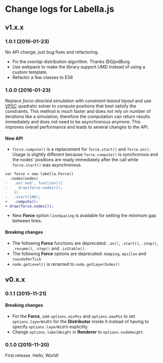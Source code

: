 # Change logs for Labella.js

## v1.x.x

<a name="1.0.1"></a>
### 1.0.1 (2016-01-23)

No API change, just bug fixes and refactoring.

- Fix the *overlap* distribution algorithm. Thanks @GjjvdBurg
- Use webpack to make the library support UMD instead of using a custom template.
- Refactor a few classes to ES6

<a name="1.0.0"></a>
### 1.0.0 (2016-01-23)

Replace *force-directed simulation* with *constraint-based layout* and use [VPSC](https://github.com/tgdwyer/WebCola/wiki/What-is-VPSC%3F) quadratic solver to compute positions that best satisfy the constraints. This method is much faster and does not rely on number of iterations like a simulation, therefore the computation can return results immediately and does not need to be asynchronous anymore. This improves overall performance and leads to several changes to the API.

<a name="migrate-0.x.x-1.x.x"></a>
#### New API

- `force.compute()` is a replacement for `force.start()` and `force.on()`. Usage is slightly different because `force.compute()` is synchronous and the nodes' positions are ready immediately after the call while `force.start()` was asynchronous.

```diff
var force = new labella.Force()
  .nodes(nodes)
-   .on('end', function(){
-     draw(force.nodes());
-   })
-   .start(100);
+   .compute();
+ draw(force.nodes());
```

- New **Force** option `lineSpacing` is available for setting the minimum gap between lines.

#### Breaking changes

- The following **Force** functions are deprecated: `.on()`, `.start()`, `.stop()`, `.resume()`, `.step()` and `.isStable()`.
- The following **Force** options are deprecated: `damping`, `epsilon` and `roundsPerTick`
- `node.getLevel()` is renamed to `node.getLayerIndex()`

## v0.x.x

<a name="0.1.1"></a>
### 0.1.1 (2015-11-21)

#### Breaking changes

- For the **Force**, use ```options.minPos``` and ```options.maxPos``` to set ```options.layerWidth``` for the **Distributor** inside it instead of having to specify ```options.layerWidth``` explicitly.
- Change ```options.labelHeight``` in **Renderer** to ```options.nodeHeight```.

<a name="0.1.0"></a>
### 0.1.0 (2015-11-20)

First release. Hello, World!